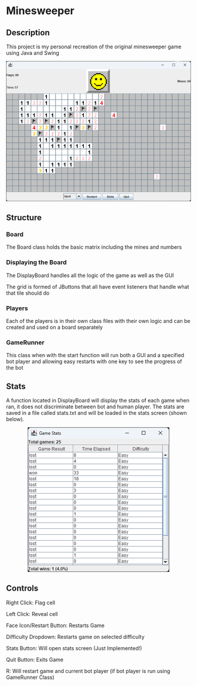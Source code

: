 # Minesweeper 
## Description
This project is my personal recreation of the original minesweeper game using Java and Swing 

<div style="text-align:center">
<img src="img/Hard.png" alt="Hard Difficulty Game">
</div>

## Structure
### Board
The Board class holds the basic matrix including the mines and numbers
### Displaying the Board
The DisplayBoard handles all the logic of the game as well as the GUI

The grid is formed of JButtons that all have event listeners that handle what that tile should do
### Players
Each of the players is in their own class files with their own logic and can be created and used on a board separately 
### GameRunner
This class when with the start function will run both a GUI and a specified bot player and allowing easy restarts with one key to see the progress of the bot

## Stats
A function located in DisplayBoard will display the stats of each game when ran, it does not discriminate between bot and human player.
The stats are saved in a file called stats.txt and will be loaded in the stats screen (shown below).

<div style="text-align:center">
<img src="img/Stats.png" alt="Stats Image">
</div>

## Controls
Right Click: Flag cell

Left Click: Reveal cell

Face Icon/Restart Button: Restarts Game

Difficulty Dropdown: Restarts game on selected difficulty

Stats Button: Will open stats screen (Just Implemented!)

Quit Button: Exits Game

R: Will restart game and current bot player (if bot player is run using GameRunner Class)



